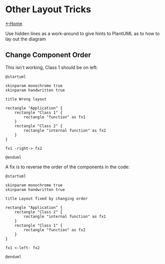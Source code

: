 # Other Layout Tricks

[<-Home](../README.md)

Use hidden lines as a work-around to give hints to PlantUML as to how to lay out the diagram

## Change Component Order

This isn't working, Class 1 should be on left:

```plantuml
@startuml

skinparam monochrome true
skinparam handwritten true

title Wrong layout

rectangle "Application" {
    rectangle "Class 1" {
        rectangle "function" as fx1
    }
    rectangle "Class 2" {
        rectangle "internal function" as fx2
    }
}

fx1 -right-> fx2

@enduml
```

A fix is to reverse the order of the components in the code:

```plantuml
@startuml

skinparam monochrome true
skinparam handwritten true

title Layout fixed by changing order

rectangle "Application" {
    rectangle "Class 2" {
        rectangle "internal function" as fx1
    }
    rectangle "Class 1" {
        rectangle "function" as fx2
    }
}

fx1 <-left- fx2

@enduml
```